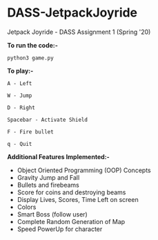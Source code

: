 # DASS-JetpackJoyride
Jetpack Joyride - DASS Assignment 1 (Spring '20)

**To run the code:-**

	python3 game.py

**To play:-**

	A - Left

	W - Jump

	D - Right

	Spacebar - Activate Shield

	F - Fire bullet

	q - Quit

**Additional Features Implemented:-**

- Object Oriented Programming (OOP) Concepts
- Gravity Jump and Fall
- Bullets and firebeams
- Score for coins and destroying beams
- Display Lives, Scores, Time Left on screen
- Colors
- Smart Boss (follow user)
- Complete Random Generation of Map
- Speed PowerUp for character
